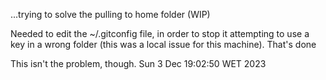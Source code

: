 ...trying to solve the pulling to home folder (WIP)

Needed to edit the ~/.gitconfig file, in order to stop it attempting to use a key in a wrong folder 
(this was a local issue for this machine). That's done

This isn't the problem, though.
Sun  3 Dec 19:02:50 WET 2023


